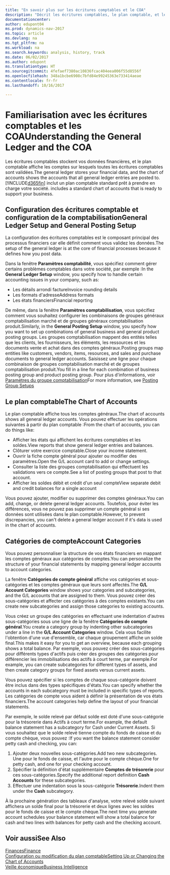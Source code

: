 ```yaml
---
title: "En savoir plus sur les écritures comptables et le COA"
description: "Décrit les écritures comptables, le plan comptable, et les catégories de compte."
documentationcenter: 
author: edupont04
ms.prod: dynamics-nav-2017
ms.topic: article
ms.devlang: na
ms.tgt_pltfrm: na
ms.workload: na
ms.search.keywords: analysis, history, track
ms.date: 06/02/2017
ms.author: edupont
ms.translationtype: HT
ms.sourcegitcommit: 4fefaef7380ac10836fcac404eea006f55d8556f
ms.openlocfilehash: 348a1bcbe6908c7bfd84e99245363e733414aeae
ms.contentlocale: fr-fr
ms.lasthandoff: 10/16/2017

---
```

# <a name="understanding-the-general-ledger-and-the-coa"></a><span data-ttu-id="a5770-103">Familiarisation avec les écritures comptables et les COA</span><span class="sxs-lookup"><span data-stu-id="a5770-103">Understanding the General Ledger and the COA</span></span>
<span data-ttu-id="a5770-104">Les écritures comptables stockent vos données financières, et le plan comptable affiche les comptes sur lesquels toutes les écritures comptables sont validées.</span><span class="sxs-lookup"><span data-stu-id="a5770-104">The general ledger stores your financial data, and the chart of accounts shows the accounts that all general ledger entries are posted to.</span></span> [!INCLUDE[d365fin](includes/d365fin_md.md)]<span data-ttu-id="a5770-105"> inclut un plan comptable standard prêt à prendre en charge votre société.</span><span class="sxs-lookup"><span data-stu-id="a5770-105"> includes a standard chart of accounts that is ready to support your business.</span></span>

## <a name="general-ledger-setup-and-general-posting-setup"></a><span data-ttu-id="a5770-106">Configuration des écritures comptable et configuration de la comptabilisation</span><span class="sxs-lookup"><span data-stu-id="a5770-106">General Ledger Setup and General Posting Setup</span></span>
<span data-ttu-id="a5770-107">La configuration des écritures comptables est le composant principal des processus financiers car elle définit comment vous validez les données.</span><span class="sxs-lookup"><span data-stu-id="a5770-107">The setup of the general ledger is at the core of financial processes because it defines how you post data.</span></span>  

<span data-ttu-id="a5770-108">Dans la fenêtre **Paramètres comptabilité**, vous spécifiez comment gérer certains problèmes comptables dans votre société, par exemple :</span><span class="sxs-lookup"><span data-stu-id="a5770-108">In the **General Ledger Setup** window, you specify how to handle certain accounting issues in your company, such as:</span></span>  

* <span data-ttu-id="a5770-109">Les détails arrondi facture</span><span class="sxs-lookup"><span data-stu-id="a5770-109">Invoice rounding details</span></span>  
* <span data-ttu-id="a5770-110">Les formats d'adresse</span><span class="sxs-lookup"><span data-stu-id="a5770-110">Address formats</span></span>  
* <span data-ttu-id="a5770-111">Les états financiers</span><span class="sxs-lookup"><span data-stu-id="a5770-111">Financial reporting</span></span>  

<span data-ttu-id="a5770-112">De même, dans la fenêtre **Paramètres comptabilisation**, vous spécifiez comment vous souhaitez configurer les combinaisons de groupes généraux comptabilisation marché et de groupes généraux comptabilisation produit.</span><span class="sxs-lookup"><span data-stu-id="a5770-112">Similarly, in the **General Posting Setup** window, you specify how you want to set up combinations of general business and general product posting groups.</span></span> <span data-ttu-id="a5770-113">Les groupes comptabilisation mappent des entités telles que les clients, les fournisseurs, les éléments, les ressources et les documents vente et achat dans des comptes généraux.</span><span class="sxs-lookup"><span data-stu-id="a5770-113">Posting groups map entities like customers, vendors, items, resources, and sales and purchase documents to general ledger accounts.</span></span> <span data-ttu-id="a5770-114">Saisissez une ligne pour chaque combinaison de groupes comptabilisation marché et de groupes comptabilisation produit.</span><span class="sxs-lookup"><span data-stu-id="a5770-114">You fill in a line for each combination of business posting group and product posting group.</span></span> <span data-ttu-id="a5770-115">Pour plus d'informations, voir [Paramètres du groupe comptabilisation](finance-posting-groups.md)</span><span class="sxs-lookup"><span data-stu-id="a5770-115">For more information, see [Posting Group Setups](finance-posting-groups.md)</span></span>  

## <a name="the-chart-of-accounts"></a><span data-ttu-id="a5770-116">Le plan comptable</span><span class="sxs-lookup"><span data-stu-id="a5770-116">The Chart of Accounts</span></span>
<span data-ttu-id="a5770-117">Le plan comptable affiche tous les comptes généraux.</span><span class="sxs-lookup"><span data-stu-id="a5770-117">The chart of accounts shows all general ledger accounts.</span></span> <span data-ttu-id="a5770-118">Vous pouvez effectuer les opérations suivantes à partir du plan comptable :</span><span class="sxs-lookup"><span data-stu-id="a5770-118">From the chart of accounts, you can do things like:</span></span>  

* <span data-ttu-id="a5770-119">Afficher les états qui affichent les écritures comptables et les soldes.</span><span class="sxs-lookup"><span data-stu-id="a5770-119">View reports that show general ledger entries and balances.</span></span>  
* <span data-ttu-id="a5770-120">Clôturer votre exercice comptable.</span><span class="sxs-lookup"><span data-stu-id="a5770-120">Close your income statement.</span></span>  
* <span data-ttu-id="a5770-121">Ouvrir la fiche compte général pour ajouter ou modifier des paramètres.</span><span class="sxs-lookup"><span data-stu-id="a5770-121">Open the G/L account card to add or change settings.</span></span>  
* <span data-ttu-id="a5770-122">Consulter la liste des groupes comptabilisation qui effectuent les validations vers ce compte.</span><span class="sxs-lookup"><span data-stu-id="a5770-122">See a list of posting groups that post to that account.</span></span>
* <span data-ttu-id="a5770-123">Afficher les soldes débit et crédit d'un seul compte</span><span class="sxs-lookup"><span data-stu-id="a5770-123">View separate debit and credit balances for a single account</span></span>  

<span data-ttu-id="a5770-124">Vous pouvez ajouter, modifier ou supprimer des comptes généraux.</span><span class="sxs-lookup"><span data-stu-id="a5770-124">You can add, change, or delete general ledger accounts.</span></span> <span data-ttu-id="a5770-125">Toutefois, pour éviter les différences, vous ne pouvez pas supprimer un compte général si ses données sont utilisées dans le plan comptable.</span><span class="sxs-lookup"><span data-stu-id="a5770-125">However, to prevent discrepancies, you can't delete a general ledger account if it's data is used in the chart of accounts.</span></span>  

## <a name="account-categories"></a><span data-ttu-id="a5770-126">Catégories de compte</span><span class="sxs-lookup"><span data-stu-id="a5770-126">Account Categories</span></span>
<span data-ttu-id="a5770-127">Vous pouvez personnaliser la structure de vos états financiers en mappant les comptes généraux aux catégories de comptes.</span><span class="sxs-lookup"><span data-stu-id="a5770-127">You can personalize the structure of your financial statements by mapping general ledger accounts to account categories.</span></span>  

<span data-ttu-id="a5770-128">La fenêtre **Catégories de compte général** affiche vos catégories et sous-catégories et les comptes généraux que leurs sont affectés.</span><span class="sxs-lookup"><span data-stu-id="a5770-128">The **G/L Account Categories** window shows your categories and subcategories, and the G/L accounts that are assigned to them.</span></span> <span data-ttu-id="a5770-129">Vous pouvez créer des sous-catégories et affecter ces catégories à des comptes existants.</span><span class="sxs-lookup"><span data-stu-id="a5770-129">You can create new subcategories and assign those categories to existing accounts.</span></span>  

<span data-ttu-id="a5770-130">Vous créez un groupe des catégories en effectuant une indentation d'autres sous-catégories sous une ligne de la fenêtre **Catégories de compte général**.</span><span class="sxs-lookup"><span data-stu-id="a5770-130">You create a category group by indenting other subcategories under a line in the **G/L Account Categories** window.</span></span> <span data-ttu-id="a5770-131">Cela vous facilite l'obtention d'une vue d'ensemble, car chaque groupement affiche un solde final.</span><span class="sxs-lookup"><span data-stu-id="a5770-131">This makes it easy for you to get an overview, because each grouping shows a total balance.</span></span> <span data-ttu-id="a5770-132">Par exemple, vous pouvez créer des sous-catégories pour différents types d'actifs puis créer des groupes des catégories pour différencier les immobilisations des actifs à court terme, par exemple.</span><span class="sxs-lookup"><span data-stu-id="a5770-132">For example, you can create subcategories for different types of assets, and then create category groups for fixed assets versus current assets.</span></span>  

<span data-ttu-id="a5770-133">Vous pouvez spécifier si les comptes de chaque sous-catégorie doivent être inclus dans des types spécifiques d'états.</span><span class="sxs-lookup"><span data-stu-id="a5770-133">You can specify whether the accounts in each subcategory must be included in specific types of reports.</span></span> <span data-ttu-id="a5770-134">Les catégories de compte vous aident à définir la présentation de vos états financiers.</span><span class="sxs-lookup"><span data-stu-id="a5770-134">The account categories help define the layout of your financial statements.</span></span>  

<span data-ttu-id="a5770-135">Par exemple, le solde relevé par défaut solde est doté d'une sous-catégorie pour la trésorerie dans Actifs à court terme.</span><span class="sxs-lookup"><span data-stu-id="a5770-135">For example, the default balance statement has a subcategory for Cash under Current Assets.</span></span> <span data-ttu-id="a5770-136">Si vous souhaitez que le solde relevé tienne compte du fonds de caisse et du compte chèque, vous pouvez :</span><span class="sxs-lookup"><span data-stu-id="a5770-136">If you want the balance statement consider petty cash and checking, you can:</span></span>  

1. <span data-ttu-id="a5770-137">Ajouter deux nouvelles sous-catégories.</span><span class="sxs-lookup"><span data-stu-id="a5770-137">Add two new subcategories.</span></span> <span data-ttu-id="a5770-138">Une pour le fonds de caisse, et l'autre pour le compte chèque.</span><span class="sxs-lookup"><span data-stu-id="a5770-138">One for petty cash, and one for your checking account.</span></span>  
2. <span data-ttu-id="a5770-139">Spécifier la définition d'état supplémentaire **Comptes de trésorerie** pour ces sous-catégories.</span><span class="sxs-lookup"><span data-stu-id="a5770-139">Specify the additional report definition **Cash Accounts** for these subcategories.</span></span>  
3. <span data-ttu-id="a5770-140">Effectuer une indentation sous la sous-catégorie **Trésorerie**.</span><span class="sxs-lookup"><span data-stu-id="a5770-140">Indent them under the **Cash** subcategory.</span></span>  

<span data-ttu-id="a5770-141">À la prochaine génération des tableaux d'analyse, votre relevé solde suivant affichera un solde final pour la trésorerie et deux lignes avec les soldes pour le fonds de caisse et le compte chèque.</span><span class="sxs-lookup"><span data-stu-id="a5770-141">The next time you generate account schedules your balance statement will show a total balance for cash and two lines with balances for petty cash and the checking account.</span></span>  

## <a name="see-also"></a><span data-ttu-id="a5770-142">Voir aussi</span><span class="sxs-lookup"><span data-stu-id="a5770-142">See Also</span></span>
[<span data-ttu-id="a5770-143">Finances</span><span class="sxs-lookup"><span data-stu-id="a5770-143">Finance</span></span>](finance.md)  
[<span data-ttu-id="a5770-144">Configuration ou modification du plan comptable</span><span class="sxs-lookup"><span data-stu-id="a5770-144">Setting Up or Changing the Chart of Accounts</span></span>](finance-setup-chart-accounts.md)  
[<span data-ttu-id="a5770-145">Veille économique</span><span class="sxs-lookup"><span data-stu-id="a5770-145">Business Intelligence</span></span>](bi.md)  

